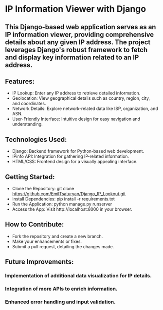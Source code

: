 # IP Information Viewer with Django

## This Django-based web application serves as an IP information viewer, providing comprehensive details about any given IP address. The project leverages Django's robust framework to fetch and display key information related to an IP address.
##

## Features:

- IP Lookup: Enter any IP address to retrieve detailed information.
- Geolocation: View geographical details such as country, region, city, and coordinates.
- Network Details: Explore network-related data like ISP, organization, and ASN.
- User-Friendly Interface: Intuitive design for easy navigation and understanding.

##

## Technologies Used:

- Django: Backend framework for Python-based web development.
- IPinfo API: Integration for gathering IP-related information.
- HTML/CSS: Frontend design for a visually appealing interface.

##

## Getting Started:

- Clone the Repository: git clone https://github.com/EmilTsaturyan/Django_IP_Lookout.git
- Install Dependencies: pip install -r requirements.txt
- Run the Application: python manage.py runserver
- Access the App: Visit http://localhost:8000 in your browser.

##

## How to Contribute:

- Fork the repository and create a new branch.
- Make your enhancements or fixes.
- Submit a pull request, detailing the changes made.

##

## Future Improvements:

### Implementation of additional data visualization for IP details.
### Integration of more APIs to enrich information.
### Enhanced error handling and input validation.
